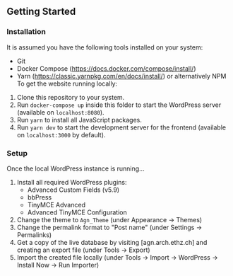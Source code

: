 ## Getting Started

### Installation

It is assumed you have the following tools installed on your system:
- Git
- Docker Compose (https://docs.docker.com/compose/install/)
- Yarn (https://classic.yarnpkg.com/en/docs/install/) or alternatively NPM
To get the website running locally:
1. Clone this repository to your system.
2. Run `docker-compose up` inside this folder to start the WordPress server (available on `localhost:8080`).
3. Run `yarn` to install all JavaScript packages.
4. Run `yarn dev` to start the development server for the frontend (available on `localhost:3000` by default).

### Setup
Once the local WordPress instance is running...
1. Install all required WordPress plugins:
   - Advanced Custom Fields (v5.9)
   - bbPress
   - TinyMCE Advanced
   - Advanced TinyMCE Configuration
2. Change the theme to `Agn_Theme` (under Appearance -> Themes)
3. Change the permalink format to "Post name" (under Settings -> Permalinks)
4. Get a copy of the live database by visiting [agn.arch.ethz.ch] and creating an export file (under Tools -> Export)
5. Import the created file locally (under Tools -> Import -> WordPress -> Install Now -> Run Importer)